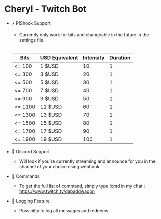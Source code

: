 # Cheryl - Twitch Bot
- ⚡ PiShock Support
  - Currently only work for bits and changeable in the future in the settings file. <br><br>
    
   | Bits | USD Equivalent | Intensity | Duration |
   | --   | --             | --        | --       |
   | <= 100 | 1 $USD | 10 | 1 |
   | <= 300 | 3 $USD | 20 | 1 |
   | <= 500 | 5 $USD | 30 | 1 |
   | <= 700 | 7 $USD | 40 | 1 |
   | <= 900 | 9 $USD | 50 | 1 |
   | <= 1100 | 11 $USD | 60 | 1 |
   | <= 1300 | 13 $USD | 70 | 1 |
   | <= 1500 | 15 $USD | 80 | 1 |
   | <= 1700 | 17 $USD | 90 | 1 |
   | <= 1900 | 19 $USD | 100 | 1 |<br>

- 💬 Discord Support
  - Will look if you're currently streaming and announce for you in the channel of your choice using webhook.
- 🤖 Commands
  - To get the full list of command, simply type !cmd in my chat : https://www.twitch.tv/dabaddwagon
- 📜 Logging Feature
  - Possiblity to log all messages and redeems.
